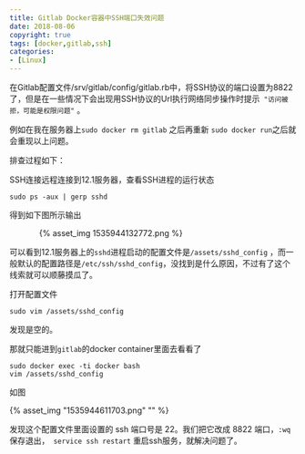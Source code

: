 ```yaml
---
title: Gitlab Docker容器中SSH端口失效问题
date: 2018-08-06
copyright: true
tags: [docker,gitlab,ssh]
categories: 
- [Linux]
---
```




在Gitlab配置文件/srv/gitlab/config/gitlab.rb中，将SSH协议的端口设置为8822了，但是在一些情况下会出现用SSH协议的Url执行网络同步操作时提示` "访问被拒，可能是权限问题"` 。

例如在我在服务器上`sudo docker rm gitlab` 之后再重新 `sudo docker run`之后就会重现以上问题。

排查过程如下：

SSH连接远程连接到12.1服务器，查看SSH进程的运行状态

```shell
sudo ps -aux | gerp sshd	
```

得到如下图所示输出

<div style="max-width:400px;margin:0 auto;">{% asset_img 1535944132772.png %}</div>

<!--more-->

可以看到12.1服务器上的`sshd`进程启动的配置文件是`/assets/sshd_config` ，而一般默认的配置路径是`/etc/ssh/sshd_config`，没找到是什么原因，不过有了这个线索就可以顺藤摸瓜了。

打开配置文件

```shell
sudo vim /assets/sshd_config
```

发现是空的。

那就只能进到`gitlab`的docker container里面去看看了

```shell
sudo docker exec -ti docker bash
vim /assets/sshd_config
```

如图


{% asset_img "1535944611703.png" "" %}


发现这个配置文件里面设置的 ssh 端口号是 22。我们把它改成 8822 端口，`:wq`保存退出，` service ssh restart` 重启ssh服务，就解决问题了。